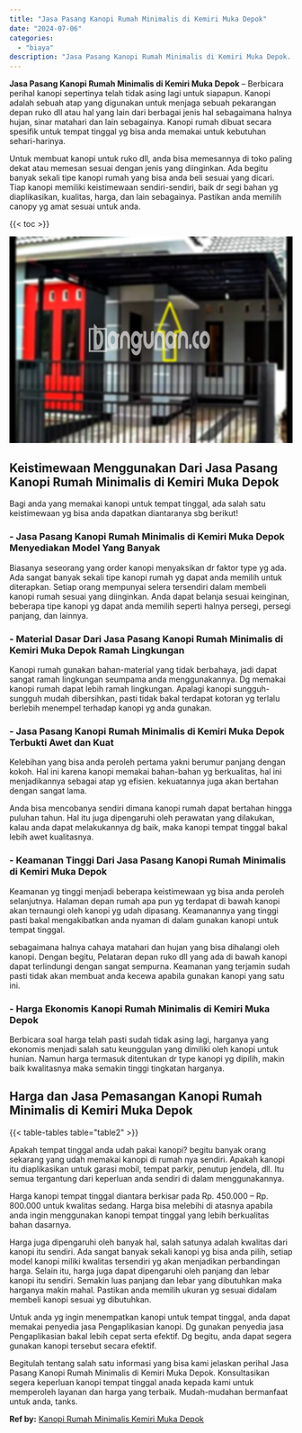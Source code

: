 ```yaml
---
title: "Jasa Pasang Kanopi Rumah Minimalis di Kemiri Muka Depok"
date: "2024-07-06"
categories: 
  - "biaya"
description: "Jasa Pasang Kanopi Rumah Minimalis di Kemiri Muka Depok. Begitulah tentang salah satu informasi yang bisa kami jelaskan perihal Jasa Pasang Kanopi Rumah Mini..."
---
```


**Jasa Pasang Kanopi Rumah Minimalis di Kemiri Muka Depok** – Berbicara perihal kanopi sepertinya telah tidak asing lagi untuk siapapun. Kanopi adalah sebuah atap yang digunakan untuk menjaga sebuah pekarangan depan ruko dll atau hal yang lain dari berbagai jenis hal sebagaimana halnya hujan, sinar matahari dan lain sebagainya. Kanopi rumah dibuat secara spesifik untuk tempat tinggal yg bisa anda memakai untuk kebutuhan sehari-harinya.

Untuk membuat kanopi untuk ruko dll, anda bisa memesannya di toko paling dekat atau memesan sesuai dengan jenis yang diinginkan. Ada begitu banyak sekali tipe kanopi rumah yang bisa anda beli sesuai yang dicari. Tiap kanopi memiliki keistimewaan sendiri-sendiri, baik dr segi bahan yg diaplikasikan, kualitas, harga, dan lain sebagainya. Pastikan anda memilih canopy yg amat sesuai untuk anda.

{{< toc >}}

![Jasa Pasang Kanopi Rumah Minimalis di Kemiri Muka Depok](/images/harga-kanopi-minimalis-61.png)

## Keistimewaan Menggunakan Dari Jasa Pasang Kanopi Rumah Minimalis di Kemiri Muka Depok

Bagi anda yang memakai kanopi untuk tempat tinggal, ada salah satu keistimewaan yg bisa anda dapatkan diantaranya sbg berikut!

### \- Jasa Pasang Kanopi Rumah Minimalis di Kemiri Muka Depok Menyediakan Model Yang Banyak

Biasanya seseorang yang order kanopi menyaksikan dr faktor type yg ada. Ada sangat banyak sekali tipe kanopi rumah yg dapat anda memilih untuk diterapkan. Setiap orang mempunyai selera tersendiri dalam membeli kanopi rumah sesuai yang diinginkan. Anda dapat belanja sesuai keinginan, beberapa tipe kanopi yg dapat anda memilih seperti halnya persegi, persegi panjang, dan lainnya.

### \- Material Dasar Dari Jasa Pasang Kanopi Rumah Minimalis di Kemiri Muka Depok Ramah Lingkungan

Kanopi rumah gunakan bahan-material yang tidak berbahaya, jadi dapat sangat ramah lingkungan seumpama anda menggunakannya. Dg memakai kanopi rumah dapat lebih ramah lingkungan. Apalagi kanopi sungguh-sungguh mudah dibersihkan, pasti tidak bakal terdapat kotoran yg terlalu berlebih menempel terhadap kanopi yg anda gunakan.

### \- Jasa Pasang Kanopi Rumah Minimalis di Kemiri Muka Depok Terbukti Awet dan Kuat

Kelebihan yang bisa anda peroleh pertama yakni berumur panjang dengan kokoh. Hal ini karena kanopi memakai bahan-bahan yg berkualitas, hal ini menjadikannya sebagai atap yg efisien. kekuatannya juga akan bertahan dengan sangat lama.

Anda bisa mencobanya sendiri dimana kanopi rumah dapat bertahan hingga puluhan tahun. Hal itu juga dipengaruhi oleh perawatan yang dilakukan, kalau anda dapat melakukannya dg baik, maka kanopi tempat tinggal bakal lebih awet kualitasnya.

### \- Keamanan Tinggi Dari Jasa Pasang Kanopi Rumah Minimalis di Kemiri Muka Depok

Keamanan yg tinggi menjadi beberapa keistimewaan yg bisa anda peroleh selanjutnya. Halaman depan rumah apa pun yg terdapat di bawah kanopi akan ternaungi oleh kanopi yg udah dipasang. Keamanannya yang tinggi pasti bakal mengakibatkan anda nyaman di dalam gunakan kanopi untuk tempat tinggal.

sebagaimana halnya cahaya matahari dan hujan yang bisa dihalangi oleh kanopi. Dengan begitu, Pelataran depan ruko dll yang ada di bawah kanopi dapat terlindungi dengan sangat sempurna. Keamanan yang terjamin sudah pasti tidak akan membuat anda kecewa apabila gunakan kanopi yang satu ini.

### \- Harga Ekonomis Kanopi Rumah Minimalis di Kemiri Muka Depok

Berbicara soal harga telah pasti sudah tidak asing lagi, harganya yang ekonomis menjadi salah satu keunggulan yang dimiliki oleh kanopi untuk hunian. Namun harga termasuk ditentukan dr type kanopi yg dipilih, makin baik kwalitasnya maka semakin tinggi tingkatan harganya.

## Harga dan Jasa Pemasangan Kanopi Rumah Minimalis di Kemiri Muka Depok

{{< table-tables table="table2" >}}

Apakah tempat tinggal anda udah pakai kanopi? begitu banyak orang sekarang yang udah memakai kanopi di rumah nya sendiri. Apakah kanopi itu diaplikasikan untuk garasi mobil, tempat parkir, penutup jendela, dll. Itu semua tergantung dari keperluan anda sendiri di dalam menggunakannya.

Harga kanopi tempat tinggal diantara berkisar pada Rp. 450.000 – Rp. 800.000 untuk kwalitas sedang. Harga bisa melebihi di atasnya apabila anda ingin menggunakan kanopi tempat tinggal yang lebih berkualitas bahan dasarnya.

Harga juga dipengaruhi oleh banyak hal, salah satunya adalah kwalitas dari kanopi itu sendiri. Ada sangat banyak sekali kanopi yg bisa anda pilih, setiap model kanopi miliki kwalitas tersendiri yg akan menjadikan perbandingan harga. Selain itu, harga juga dapat dipengaruhi oleh panjang dan lebar kanopi itu sendiri. Semakin luas panjang dan lebar yang dibutuhkan maka harganya makin mahal. Pastikan anda memilih ukuran yg sesuai didalam membeli kanopi sesuai yg dibutuhkan.

Untuk anda yg ingin menempatkan kanopi untuk tempat tinggal, anda dapat memakai penyedia jasa Pengaplikasian kanopi. Dg gunakan penyedia jasa Pengaplikasian bakal lebih cepat serta efektif. Dg begitu, anda dapat segera gunakan kanopi tersebut secara efektif.

Begitulah tentang salah satu informasi yang bisa kami jelaskan perihal Jasa Pasang Kanopi Rumah Minimalis di Kemiri Muka Depok. Konsultasikan segera keperluan kanopi tempat tinggal anada kepada kami untuk memperoleh layanan dan harga yang terbaik. Mudah-mudahan bermanfaat untuk anda, tanks.

**Ref by:**  [Kanopi Rumah Minimalis Kemiri Muka Depok](https://id.wikipedia.org/wiki/Kanopi)
